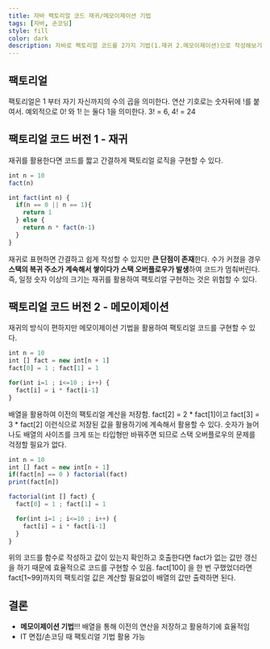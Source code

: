 ```yaml
---
title: 자바 팩토리얼 코드 재귀/메모이제이션 기법
tags: [자바, 손코딩]
style: fill
color: dark
description: 자바로 팩토리얼 코드를 2가지 기법(1.재귀 2.메모이제이션)으로 작성해보기
---
```


## 팩토리얼
팩토리얼은 1 부터 자기 자신까지의 수의 곱을 의미한다. 연산 기호로는 숫자뒤에 !를 붙여서. 예외적으로 0! 와 1! 는 둘다 1을 의미한다. 3! = 6, 4! = 24

## 팩토리얼 코드 버전 1 - 재귀
재귀를 활용한다면 코드를 짧고 간결하게 팩토리얼 로직을 구현할 수 있다.

```javascript
int n = 10
fact(n)

int fact(int n) {
  if(n == 0 || n == 1){ 
    return 1
  } else {
    return n * fact(n-1)
  }
}
```

재귀로 표현하면 간결하고 쉽게 작성할 수 있지만 **큰 단점이 존재**한다. 수가 커졌을 경우 **스택의 복귀 주소가 계속해서 쌓이다가 스택 오버플로우가 발생**하여 코드가 멈춰버린다. 즉, 일정 숫자 이상의 크기는 재귀를 활용하여 팩토리얼 구현하는 것은 위험할 수 있다.

## 팩토리얼 코드 버전 2 - 메모이제이션
재귀의 방식이 편하지만 메모이제이션 기법을 활용하여 팩토리얼 코드를 구현할 수 있다.

```javascript
int n = 10
int [] fact = new int[n + 1]
fact[0] = 1 ; fact[1] = 1

for(int i=1 ; i<=10 ; i++) {
  fact[i] = i * fact[i-1]
}
```

배열을 활용하여 이전의 팩토리얼 계산을 저장함. fact[2] = 2 * fact[1]이고 fact[3] = 3 * fact[2] 이런식으로 저장된 값을 활용하기에 계속해서 활용할 수 있다. 숫자가 늘어나도 배열의 사이즈를 크게 또는 타입형만 바꿔주면 되므로 스택 오버플로우의 문제를 걱정할 필요가 없다.

```javascript
int n = 10
int [] fact = new int[n + 1]
if(fact[n] == 0 ) factorial(fact)
print(fact[n])

factorial(int [] fact) {
  fact[0] = 1 ; fact[1] = 1

  for(int i=1 ; i<=10 ; i++) {
    fact[i] = i * fact[i-1]
  }
}
```
위의 코드를 함수로 작성하고 값이 있는지 확인하고 호출한다면 fact가 없는 값만 갱신을 하기 때문에 효율적으로 코드를 구현할 수 있음. fact[100] 을 한 번 구했었더라면 fact[1~99]까지의 팩토리얼 값은 계산할 필요없이 배열의 값만 출력하면 된다.

## 결론
- **메모이제이션 기법**!!! 배열을 통해 이전의 연산을 저장하고 활용하기에 효율적임
- IT 면접/손코딩 때 팩토리얼 기법 활용 가능